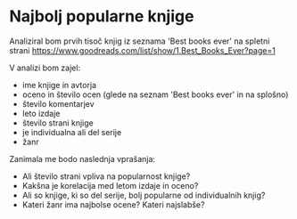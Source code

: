 # Najbolj popularne knjige

Analiziral bom prvih tisoč knjig iz seznama 'Best books ever' na spletni strani
https://www.goodreads.com/list/show/1.Best_Books_Ever?page=1

V analizi bom zajel:
- ime knjige in avtorja
- oceno in število ocen (glede na seznam 'Best books ever' in na splošno)
- število komentarjev
- leto izdaje
- število strani knjige
- je individualna ali del serije
- žanr 

Zanimala me bodo naslednja vprašanja:
- Ali število strani vpliva na popularnost knjige?
- Kakšna je korelacija med letom izdaje in oceno?
- Ali so knjige, ki so del serije, bolj popularne od individualnih knjig?
- Kateri žanr ima najbolse ocene? Kateri najslabše?
